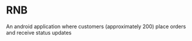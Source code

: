 # RNB
An android application where customers (approximately 200) place orders and receive status updates
